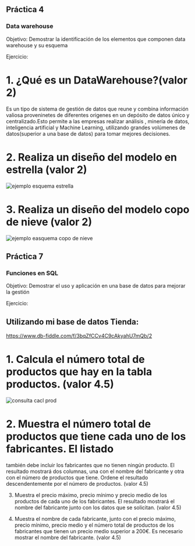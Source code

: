
## Práctica 4
### Data warehouse

Objetivo: Demostrar la identificación de los elementos que componen data warehouse y
su esquema

Ejercicio:


# 1. ¿Qué es un DataWarehouse?(valor 2)

Es un tipo de sistema de gestión de datos que reune y combina información valiosa proveninetes de diferentes origenes en un depósito de datos único y centralizado.Esto permite a las empresas  realizar análisis , minería de datos, inteligencia artificial y Machine Learning, utilizando grandes volúmenes de datos(superior a una base de datos) para tomar mejores decisiones.



# 2. Realiza un diseño del modelo en estrella (valor 2)


![ejemplo esquema estrella](https://user-images.githubusercontent.com/104279978/172982476-5031b78e-7415-4465-b8a1-cfbf566a42cf.jpg)





# 3. Realiza un diseño del modelo copo de nieve (valor 2)

![ejemplo easquema copo de nieve](https://user-images.githubusercontent.com/104279978/172983379-cc9cb8cd-bae2-47e0-a3e6-2c2da39b6c46.jpg)







## Práctica 7
### Funciones en SQL
Objetivo: Demostrar el uso y aplicación en una base de datos para mejorar la gestión

Ejercicio:

## Utilizando mi base de datos Tienda:


https://www.db-fiddle.com/f/3bqZfCCv4C9cAkyahU7mQb/2



# 1. Calcula el número total de productos que hay en la tabla productos. (valor 4.5)

![consulta cacl prod](https://user-images.githubusercontent.com/104279978/172984626-5087fc65-177b-40bb-a13c-060c093b32ab.png)




# 2. Muestra el número total de productos que tiene cada uno de los fabricantes. El listado
también debe incluir los fabricantes que no tienen ningún producto. El resultado
mostrará dos columnas, una con el nombre del fabricante y otra con el número de
productos que tiene. Ordene el resultado descendentemente por el número de
productos. (valor 4.5)

3. Muestra el precio máximo, precio mínimo y precio medio de los productos de cada
uno de los fabricantes. El resultado mostrará el nombre del fabricante junto con los
datos que se solicitan. (valor 4.5)

4. Muestra el nombre de cada fabricante, junto con el precio máximo, precio mínimo,
precio medio y el número total de productos de los fabricantes que tienen un precio
medio superior a 200€. Es necesario mostrar el nombre del fabricante. (valor 4.5)


